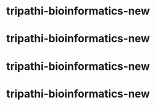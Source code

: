 # tripathi-bioinformatics-new
# tripathi-bioinformatics-new
# tripathi-bioinformatics-new
# tripathi-bioinformatics-new
